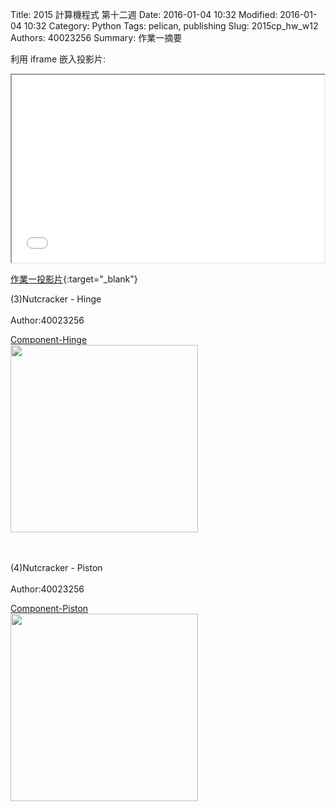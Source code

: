 Title: 2015 計算機程式 第十二週
Date: 2016-01-04 10:32
Modified: 2016-01-04 10:32
Category: Python
Tags: pelican, publishing
Slug: 2015cp_hw_w12
Authors: 40023256
Summary: 作業一摘要


利用 iframe 嵌入投影片:

<iframe src="40023256_cp_w11.html" width="500" height="300"></iframe>

[作業一投影片](40023256_cp_w11.html){:target="_blank"}
<br>

(3)Nutcracker - Hinge        
<br>
Author:40023256
<br>
<p align="left"><a href="https://copy.com/alyBS1Sl01tIkz1R">Component-Hinge</a>
<br>
<img
src="https://copy.com/BNPXny1MNthP7XUL"width="300"height="300">
<br>
<script src="https://embed.github.com/view/3d/2015fallhw/2015fallcadpb/gh-pages/user/40023256/part/hinge.stl"width="300"height="300"></script>
<br>
<br>


(4)Nutcracker - Piston        
<br>
Author:40023256
<br>
<p align="left"><a href="https://copy.com/B1JtIoyQMn2VDggA">Component-Piston</a>
<br>
<img
src="https://copy.com/yFwlXHYmDYWucs6V"width="300"height="300">
<br>
<script src="https://embed.github.com/view/3d/2015fallhw/2015fallcadpb/gh-pages/user/40023256/part/piston.stl"width="300"height="300"></script>
<br>
<br>
